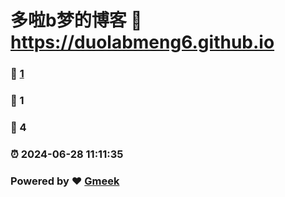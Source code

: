 # 多啦b梦的博客 :link: https://duolabmeng6.github.io 
### :page_facing_up: [1](https://duolabmeng6.github.io/tag.html) 
### :speech_balloon: 1 
### :hibiscus: 4 
### :alarm_clock: 2024-06-28 11:11:35 
### Powered by :heart: [Gmeek](https://github.com/Meekdai/Gmeek)
